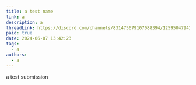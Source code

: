 ```yaml
---
title: a test name
link: a
description: a
threadLink: https://discord.com/channels/831475679107088394/1259504794217746533
paid: true
date: 2024-06-07 13:42:23
tags:
  - a
authors:
  - a
---
```

a test submission